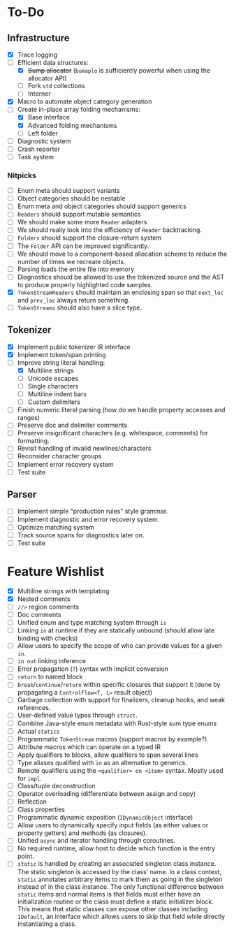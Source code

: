 # To-Do

## Infrastructure

- [x] Trace logging
- [ ] Efficient data structures:
  - [x] ~~Bump allocator~~ (`bumaplo` is sufficiently powerful when using the allocator API)
  - [ ] Fork `std` collections
  - [ ] Interner
- [x] Macro to automate object category generation
- [ ] Create in-place array folding mechanisms:
  - [x] Base interface
  - [x] Advanced folding mechanisms
  - [ ] Left folder
- [ ] Diagnostic system
- [ ] Crash reporter
- [ ] Task system

### Nitpicks

- [ ] Enum meta should support variants
- [ ] Object categories should be nestable
- [ ] Enum meta and object categories should support generics
- [ ] `Readers` should support mutable semantics
- [ ] We should make some more `Reader` adapters
- [ ] We should really look into the efficiency of `Reader` backtracking.
- [ ] `Folders` should support the closure-return system
- [ ] The `Folder` API can be improved significantly.
- [ ] We should move to a component-based allocation scheme to reduce the number of times we recreate objects.
- [ ] Parsing loads the entire file into memory
- [ ] Diagnostics should be allowed to use the tokenized source and the AST to produce properly highlighted code samples.
- [x] `TokenStreamReaders` should maintain an enclosing span so that `next_loc` and `prev_loc` always return something.
- [ ] `TokenStreams` should also have a slice type.

## Tokenizer

- [x] Implement public tokenizer IR interface
- [x] Implement token/span printing
- [ ] Improve string literal handling:
  - [x] Multiline strings 
  - [ ] Unicode escapes
  - [ ] Single characters
  - [ ] Multiline indent bars
  - [ ] Custom delimiters
- [ ] Finish numeric literal parsing (how do we handle property accesses and ranges)
- [ ] Preserve doc and delimiter comments
- [ ] Preserve insignificant characters (e.g. whitespace, comments) for formatting.
- [ ] Revisit handling of invalid newlines/characters
- [ ] Reconsider character groups
- [ ] Implement error recovery system
- [ ] Test suite

## Parser

- [ ] Implement simple "production rules" style grammar.
- [ ] Implement diagnostic and error recovery system.
- [ ] Optimize matching system
- [ ] Track source spans for diagnostics later on.
- [ ] Test suite

# Feature Wishlist

- [x] Multiline strings with templating
- [x] Nested comments
- [ ] `//>` region comments
- [ ] Doc comments
- [ ] Unified enum and type matching system through `is`
- [ ] Linking `in` at runtime if they are statically unbound (should allow late binding with checks)
- [ ] Allow users to specify the scope of who can provide values for a given `in`.
- [ ] `in out` linking inference
- [ ] Error propagation (`?`) syntax with implicit conversion
- [ ] `return` to named block
- [ ] `break`/`continue`/`return` within specific closures that support it (done by propagating a `ControlFlow<T, L>` result object)
- [ ] Garbage collection with support for finalizers, cleanup hooks, and weak references.
- [ ] User-defined value types through `struct`.
- [ ] Combine Java-style enum metadata with Rust-style sum type enums
- [ ] Actual `statics`
- [ ] Programmatic `TokenStream` macros (support macros by example?).
- [ ] Attribute macros which can operate on a typed IR
- [ ] Apply qualifiers to blocks, allow qualifiers to span several lines
- [ ] Type aliases qualified with `in` as an alternative to generics.
- [ ] Remote qualifiers using the `<qualifier> on <item>` syntax. Mostly used for `impl`.
- [ ] Class/tuple deconstruction
- [ ] Operator overloading (differentiate between assign and copy)
- [ ] Reflection
- [ ] Class properties
- [ ] Programmatic dynamic exposition (`IDynamicObject` interface)
- [ ] Allow users to dynamically specify input fields (as either values or property getters) and methods (as closures).
- [ ] Unified `async` and iterator handling through coroutines.
- [ ] No required runtime, allow host to decide which function is the entry point.
- [ ] `static` is handled by creating an associated singleton class instance. The static singleton is accessed by the class' name. In a class context, `static` annotates arbitrary items to mark them as going in the singleton instead of in the class instance. The only functional difference between `static` items and normal items is that fields must either have an initialization routine or the class must define a static initializer block. This means that static classes can expose other classes including `IDefault`, an interface which allows users to skip that field while directly instantiating a class.
